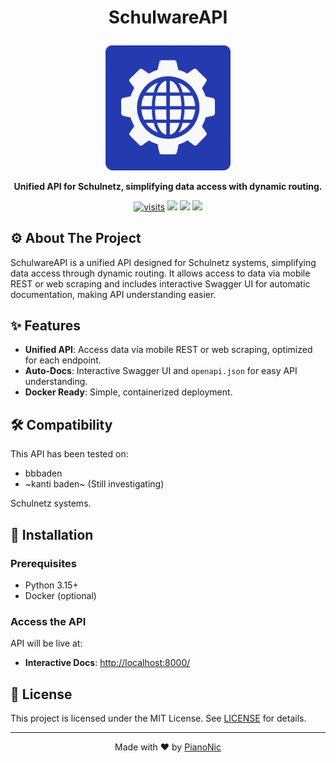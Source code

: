 # <p align="center">SchulwareAPI</p>
<p align="center">
  <img src="./assets/schulwareapi_logo.png" width="200" alt="SchulwareAPI Logo">
</p>
<p align="center">
  <strong>Unified API for Schulnetz, simplifying data access with dynamic routing.</strong>
</p>
<p align="center">
  <a href="https://github.com/PianoNic/SchulwareAPI"><img src="https://badgetrack.pianonic.ch/badge?tag=schulware-api&label=visits&color=243aae&style=flat" alt="visits"/></a>
  <a href="https://github.com/PianoNic/SchulwareAPI/blob/main/LICENSE"><img src="https://img.shields.io/github/license/PianoNic/SchulwareAPI?color=243aae"/></a>
  <a href="https://github.com/PianoNic/SchulwareAPI/releases"><img src="https://img.shields.io/github/v/release/PianoNic/SchulwareAPI?include_prereleases&color=243aae&label=Latest%20Release"/></a>
  <a href="#-installation"><img src="https://img.shields.io/badge/Selfhost-Instructions-243aae.svg"/></a>
</p>

## ⚙️ About The Project
SchulwareAPI is a unified API designed for Schulnetz systems, simplifying data access through dynamic routing. It allows access to data via mobile REST or web scraping and includes interactive Swagger UI for automatic documentation, making API understanding easier.

## ✨ Features
- **Unified API**: Access data via mobile REST or web scraping, optimized for each endpoint.
- **Auto-Docs**: Interactive Swagger UI and `openapi.json` for easy API understanding.
- **Docker Ready**: Simple, containerized deployment.
  
## 🛠️ Compatibility
This API has been tested on:
- bbbaden
- ~kanti baden~ (Still investigating)

Schulnetz systems.

## 🚀 Installation

### Prerequisites
- Python 3.15+
- Docker (optional)

### Access the API
API will be live at:
- **Interactive Docs**: [http://localhost:8000/](http://localhost:8000/)

## 📜 License
This project is licensed under the MIT License. See [LICENSE](LICENSE) for details.

---
<p align="center">Made with ❤️ by <a href="https://github.com/PianoNic">PianoNic</a></p>
